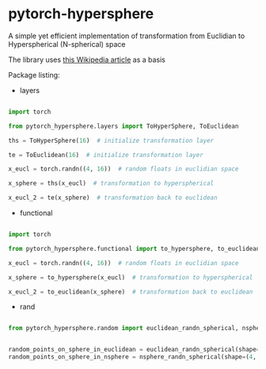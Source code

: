 # pytorch-hypersphere

A simple yet efficient implementation of transformation from Euclidian to Hyperspherical (N-spherical) space

The library uses [this Wikipedia article](https://en.wikipedia.org/wiki/N-sphere#Spherical_coordinates) as a basis

Package listing:

* layers

```python

import torch

from pytorch_hypersphere.layers import ToHyperSphere, ToEuclidean

ths = ToHyperSphere(16)  # initialize transformation layer

te = ToEuclidean(16)  # initialize transformation layer

x_eucl = torch.randn((4, 16))  # random floats in euclidian space

x_sphere = ths(x_eucl)  # transformation to hyperspherical

x_eucl_2 = te(x_sphere)  # transformation back to euclidean
```


* functional

```python

import torch

from pytorch_hypersphere.functional import to_hypersphere, to_euclidean

x_eucl = torch.randn((4, 16))  # random floats in euclidian space

x_sphere = to_hypersphere(x_eucl)  # transformation to hyperspherical

x_eucl_2 = to_euclidean(x_sphere)  # transformation back to euclidean
```



* rand

```python

from pytorch_hypersphere.random import euclidean_randn_spherical, nsphere_randn_spherical


random_points_on_sphere_in_euclidean = euclidean_randn_spherical(shape=(4, 16), stretch_coefficient=2) # generate points randomly distributed on a sphere, in euclidean coordinates, with radius of 2
random_points_on_sphere_in_nsphere = nsphere_randn_spherical(shape=(4, 16), stretch_coefficient=1) # generate points randomly distributed on a sphere, in spherical coordinates, with radius of 1
```


